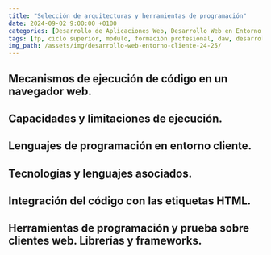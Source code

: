 ```yaml
---
title: "Selección de arquitecturas y herramientas de programación"
date: 2024-09-02 9:00:00 +0100
categories: [Desarrollo de Aplicaciones Web, Desarrollo Web en Entorno Cliente]
tags: [fp, ciclo superior, modulo, formación profesional, daw, desarrollo de aplicaciones web, desarrollo web en entorno cliente, dwec]
img_path: /assets/img/desarrollo-web-entorno-cliente-24-25/
---
```


## Mecanismos de ejecución de código en un navegador web.



## Capacidades y limitaciones de ejecución.



## Lenguajes de programación en entorno cliente.



## Tecnologías y lenguajes asociados.



## Integración del código con las etiquetas HTML.



## Herramientas de programación y prueba sobre clientes web. Librerías y frameworks.


